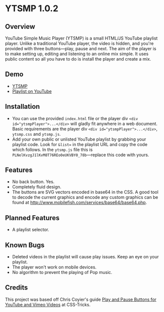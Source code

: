 # YTSMP 1.0.2
## Overview
YouTube Simple Music Player (YTSMP) is a small HTML/JS YouTube playlist player. Unlike a traditional YouTube player, the video is hidden, and you're provided with three buttons—play, pause and next. The aim of the player is to make setting up, editing and listening to an online mix simple. It uses public content so all you have to do is install the player and create a mix.

## Demo
- [YTSMP](https://domenicomazza.github.io/YTSMP/)
- [Playlist on YouTube](https://www.youtube.com/playlist?list=PLNelKvzgJ1lKvM8T76REo0eUKVBY0_78b)

## Installation
- You can use the provided `index.html` file or the player div `<div id="ytsmpPlayer">...</div>` will gladly fit anywhere in a web document. Basic requirements are the player div `<div id="ytsmpPlayer">...</div>`, `ytsmp.css` and `ytsmp.js`.
- Add your own public or unlisted YouTube playlist by grabbing your playlist code. Look for `&list=` in the playlist URL and copy the code which follows. In the `ytsmp.js` file this is `PLNelKvzgJ1lKvM8T76REo0eUKVBY0_78b`—replace this code with yours.

## Features
- No back button. Yes.
- Completely fluid design.
- The buttons are SVG vectors encoded in base64 in the CSS. A good tool to decode the current graphics and encode any custom graphics can be found at http://www.mobilefish.com/services/base64/base64.php.

## Planned Features
- A playlist selector.

## Known Bugs
- Deleted videos in the playlist will cause play issues. Keep an eye on your playlist.
- The player won't work on mobile devices.
- No algorithm to prevent the playing of Pop music.

## Credits
This project was based off Chris Coyier's guide [Play and Pause Buttons for YouTube and Vimeo Videos](https://css-tricks.com/play-button-youtube-and-vimeo-api/) at CSS-Tricks.
